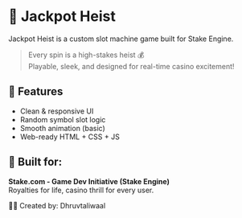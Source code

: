 # 🎰 Jackpot Heist

Jackpot Heist is a custom slot machine game built for Stake Engine.

> Every spin is a high-stakes heist 💰  
> Playable, sleek, and designed for real-time casino excitement!

## 🔧 Features

- Clean & responsive UI
- Random symbol slot logic
- Smooth animation (basic)
- Web-ready HTML + CSS + JS

## 🚀 Built for:
**Stake.com - Game Dev Initiative (Stake Engine)**  
Royalties for life, casino thrill for every user.

👨‍💻 Created by: Dhruvtaliwaal
